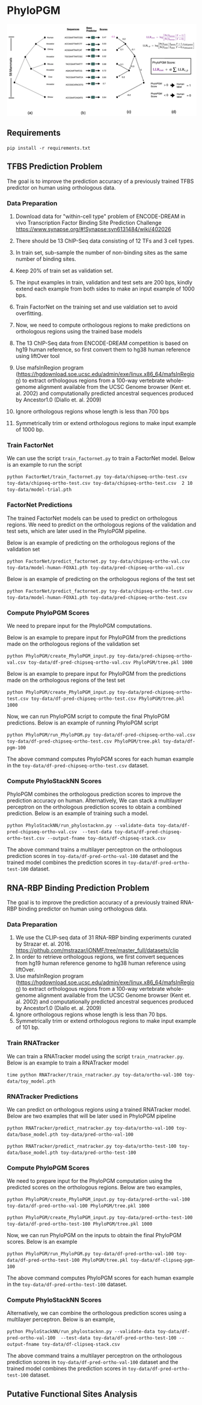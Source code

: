 # PhyloPGM

![SCREENSHOT](workflow-phylopgm.png)


## Requirements
`pip install -r requirements.txt`

## TFBS Prediction Problem
The goal is to improve the prediction accuracy of a previously trained TFBS predictor on human using orthologous data.


### Data Preparation
1. Download data for "within-cell type" problem of ENCODE-DREAM in vivo Transcription Factor Binding Site Prediction Challenge
   https://www.synapse.org/#!Synapse:syn6131484/wiki/402026

2. There should be 13 ChIP-Seq data consisting of 12 TFs and 3 cell types.
3. In train set, sub-sample the number of non-binding sites as the same number of binding sites.
4. Keep 20% of train set as validation set.
5. The input examples in train, validation and test sets are 200 bps, kindly extend each example from both sides to make an input example of 1000 bps.
6. Train FactorNet on the training set and use valdiation set to avoid overfitting.
7. Now, we need to compute orthologous regions to make predictions on orthologous regions using the trained base models
8. The 13 ChIP-Seq data from ENCODE-DREAM competition is based on hg19 human reference, so first convert them to hg38 human reference using liftOver tool
9. Use mafsInRegion program (https://hgdownload.soe.ucsc.edu/admin/exe/linux.x86_64/mafsInRegion) to extract orthologous regions from a 100-way vertebrate whole-genome alignment available from the UCSC Genome browser (Kent et. al. 2002) and computationally predicted ancestral sequences produced by Ancestor1.0 (Diallo et. al. 2009)
10. Ignore orthologous regions whose length is less than 700 bps
11. Symmetrically trim or extend orthologous regions to make input example of 1000 bp.



### Train FactorNet
We can use the script `train_factornet.py` to train a FactorNet model. Below is an example to run the script

`python FactorNet/train_factornet.py toy-data/chipseq-ortho-test.csv toy-data/chipseq-ortho-test.csv toy-data/chipseq-ortho-test.csv  2 10 toy-data/model-trial.pth`

### FactorNet Predictions
The trained FactorNet models can be used to predict on orthologous regions. We need to predict on the orthologous regions of the validation and test sets, which are later used in the PhyloPGM pipeline.


Below is an example of predicting on the orthologous regions of the validation set

`python FactorNet/predict_factornet.py toy-data/chipseq-ortho-val.csv toy-data/model-human-FOXA1.pth toy-data/pred-chipseq-ortho-val.csv`

Below is an example of predicting on the orthologous regions of the test set

`python FactorNet/predict_factornet.py toy-data/chipseq-ortho-test.csv toy-data/model-human-FOXA1.pth toy-data/pred-chipseq-ortho-test.csv`

### Compute PhyloPGM Scores
We need to prepare input for the PhyloPGM computations.

Below is an example to prepare input for PhyloPGM from the predictions made on the orthologous regions of the validation set

`python PhyloPGM/create_PhyloPGM_input.py toy-data/pred-chipseq-ortho-val.csv toy-data/df-pred-chipseq-ortho-val.csv PhyloPGM/tree.pkl 1000`

Below is an example to prepare input for PhyloPGM from the predictions made on the orthologous regions of the test set

`python PhyloPGM/create_PhyloPGM_input.py toy-data/pred-chipseq-ortho-test.csv toy-data/df-pred-chipseq-ortho-test.csv PhyloPGM/tree.pkl 1000`

Now, we can run PhyloPGM script to compute the final PhyloPGM predictions. Below is an example of running PhyloPGM script

`python PhyloPGM/run_PhyloPGM.py toy-data/df-pred-chipseq-ortho-val.csv toy-data/df-pred-chipseq-ortho-test.csv PhyloPGM/tree.pkl toy-data/df-pgm-100`

The above command computes PhyloPGM scores for each human example in the `toy-data/df-pred-chipseq-ortho-test.csv` dataset.


### Compute PhyloStackNN Scores
PhyloPGM combines the orthologous prediction scores to improve the prediction accuracy on human. Alternatively, We can stack a multilayer perceptron on the orthologous prediction scores to obtain a combined prediction. Below is an example of training such a model. 

`python PhyloStackNN/run_phylostacknn.py --validate-data toy-data/df-pred-chipseq-ortho-val.csv  --test-data toy-data/df-pred-chipseq-ortho-test.csv --output-fname toy-data/df-chipseq-stack.csv`

The above command trains a multilayer perceptron on the orthologous prediction scores in `toy-data/df-pred-ortho-val-100` dataset and the trained model combines the prediction scores in `toy-data/df-pred-ortho-test-100` dataset.


## RNA-RBP Binding Prediction Problem

The goal is to improve the prediction accuracy of a previously trained RNA-RBP binding predictor on human using orthologous data.

### Data Preparation

1. We use the CLIP-seq data of 31 RNA-RBP binding experiments curated by Strazar et. al. 2016.
   https://github.com/mstrazar/iONMF/tree/master_full/datasets/clip
2. In order to retrieve orthologous regions, we first convert sequences from hg19 human reference genome to hg38 human reference using liftOver.
3. Use mafsInRegion program (https://hgdownload.soe.ucsc.edu/admin/exe/linux.x86_64/mafsInRegion) to extract orthologous regions from a 100-way vertebrate whole-genome alignment available from the UCSC Genome browser (Kent et. al. 2002) and computationally predicted ancestral sequences produced by Ancestor1.0 (Diallo et. al. 2009)
4. Ignore orthologous regions whose length is less than 70 bps. 
5. Symmetrically trim or extend orthologous regions to make input example of 101 bp.


### Train RNATracker
We can train a RNATracker model using the script `train_rnatracker.py`. Below is an example to train a RNATracker model

`time python RNATracker/train_rnatracker.py toy-data/ortho-val-100 toy-data/toy_model.pth`


### RNATracker Predictions

We can predict on orthologous regions using a trained RNATracker model. Below are two examples that will be later used in PhyloPGM pipeline

`python RNATracker/predict_rnatracker.py toy-data/ortho-val-100 toy-data/base_model.pth toy-data/pred-ortho-val-100`

`python RNATracker/predict_rnatracker.py toy-data/ortho-test-100 toy-data/base_model.pth toy-data/pred-ortho-test-100`

### Compute PhyloPGM Scores

We need to prepare input for the PhyloPGM computation using the predicted scores on the orthologous regions. Below are two examples,

`python PhyloPGM/create_PhyloPGM_input.py toy-data/pred-ortho-val-100 toy-data/df-pred-ortho-val-100 PhyloPGM/tree.pkl 1000`

`python PhyloPGM/create_PhyloPGM_input.py toy-data/pred-ortho-test-100 toy-data/df-pred-ortho-test-100 PhyloPGM/tree.pkl 1000`

Now, we can run PhyloPGM on the inputs to obtain the final PhyloPGM scores. Below is an example

`python PhyloPGM/run_PhyloPGM.py toy-data/df-pred-ortho-val-100 toy-data/df-pred-ortho-test-100 PhyloPGM/tree.pkl toy-data/df-clipseq-pgm-100`

The above command computes PhyloPGM scores for each human example in the `toy-data/df-pred-ortho-test-100` dataset.

### Compute PhyloStackNN Scores

Alternatively, we can combine the orthologous prediction scores using a multilayer perceptron. Below is an example,

`python PhyloStackNN/run_phylostacknn.py --validate-data toy-data/df-pred-ortho-val-100  --test-data toy-data/df-pred-ortho-test-100 --output-fname toy-data/df-clipseq-stack.csv`

The above command trains a multilayer perceptron on the orthologous prediction scores in `toy-data/df-pred-ortho-val-100` dataset and the trained model combines the prediction scores in `toy-data/df-pred-ortho-test-100` dataset.


## Putative Functional Sites Analysis






